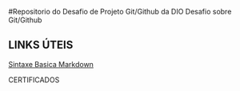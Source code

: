 #Repositorio do Desafio de Projeto  Git/Github da DIO
Desafio sobre  Git/Github

## LINKS ÚTEIS
[Sintaxe Basica Markdown](https://www.Markdownguide.org/basic-syntax/)

CERTIFICADOS 
